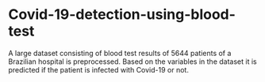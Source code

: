 # Covid-19-detection-using-blood-test
A large dataset consisting of blood test results of 5644 patients of a Brazilian hospital is preprocessed. Based on the variables in the dataset it is predicted if the patient is infected with Covid-19 or not. 
